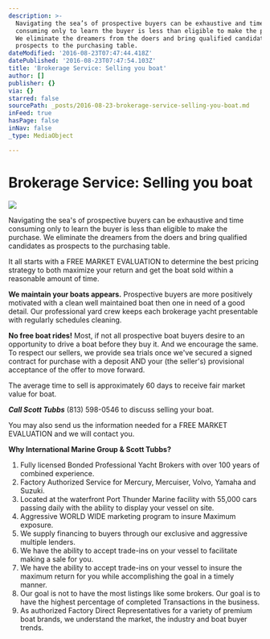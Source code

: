 ```yaml
---
description: >-
  Navigating the sea’s of prospective buyers can be exhaustive and time
  consuming only to learn the buyer is less than eligible to make the purchase.
  We eliminate the dreamers from the doers and bring qualified candidates as
  prospects to the purchasing table.
dateModified: '2016-08-23T07:47:44.418Z'
datePublished: '2016-08-23T07:47:54.103Z'
title: 'Brokerage Service: Selling you boat'
author: []
publisher: {}
via: {}
starred: false
sourcePath: _posts/2016-08-23-brokerage-service-selling-you-boat.md
inFeed: true
hasPage: false
inNav: false
_type: MediaObject

---
```

# Brokerage Service: Selling you boat
![](https://imgflo.herokuapp.com/graph/vahj1ThiexotieMo/c49e2434b1ec9554048e20c0286872c6/croprotate.png?cropheight=490&cropwidth=554&degrees=0&input=https%3A%2F%2Fthe-grid-user-content.s3-us-west-2.amazonaws.com%2F4ab23ac9-d8a7-4dce-8621-be5ae0f74cb1.png&x=5&y=0)

Navigating the sea's of prospective buyers can be exhaustive and time consuming only to learn the buyer is less than eligible to make the purchase. We eliminate the dreamers from the doers and bring qualified candidates as prospects to the purchasing table.

It all starts with a FREE MARKET EVALUATION to determine the best pricing strategy to both maximize your return and get the boat sold within a reasonable amount of time.

**We maintain your boats appears.** Prospective buyers are more positively motivated with a clean well maintained boat then one in need of a good detail. Our professional yard crew keeps each brokerage yacht presentable with regularly schedules cleaning.

**No free boat rides!** Most, if not all prospective boat buyers desire to an opportunity to drive a boat before they buy it. And we encourage the same. To respect our sellers, we provide sea trials once we've secured a signed contract for purchase with a deposit AND your (the seller's) provisional acceptance of the offer to move forward.

The average time to sell is approximately 60 days to receive fair market value for boat.

_**Call Scott Tubbs**_ (813) 598-0546 to discuss selling your boat.

You may also send us the information needed for a FREE MARKET EVALUATION and we will contact you.

**Why International Marine Group & Scott Tubbs?**

1. Fully licensed Bonded Professional Yacht Brokers with over 100 years of combined experience.
2. Factory Authorized Service for Mercury, Mercuiser, Volvo, Yamaha and Suzuki.
3. Located at the waterfront Port Thunder Marine facility with 55,000 cars passing daily with the ability to display your vessel on site.
4. Aggressive WORLD WIDE marketing program to insure Maximum exposure.
5. We supply financing to buyers through our exclusive and aggressive multiple lenders.
6. We have the ability to accept trade-ins on your vessel to facilitate making a sale for you.
7. We have the ability to accept trade-ins on your vessel to insure the maximum return for you while accomplishing the goal in a timely manner.
8. Our goal is not to have the most listings like some brokers. Our goal is to have the highest percentage of completed Transactions in the business.
9. As authorized Factory Direct Representatives for a variety of premium boat brands, we understand the market, the industry and boat buyer trends.